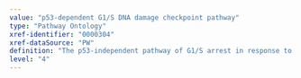 ```yaml
---
value: "p53-dependent G1/S DNA damage checkpoint pathway"
type: "Pathway Ontology"
xref-identifier: "0000304"
xref-dataSource: "PW"
definition: "The p53-independent pathway of G1/S arrest in response to damaged DNA."
level: "4"
---
```

